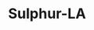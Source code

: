 ---
title: Sulphur-LA
slug: sulphur-la
f_state:
- cms/state/louisiana.md
f_locations:
- cms/payday-loan/advance-america-3105.md
- cms/payday-loan/american-check-cashers-4217.md
- cms/payday-loan/american-check-cashers-4223.md
- cms/payday-loan/american-check-cashers-4224.md
- cms/payday-loan/american-check-cashers-4242.md
- cms/payday-loan/check-into-cash-12013.md
- cms/payday-loan/check-into-cash-of-louisiana-13390.md
- cms/payday-loan/express-check-advance-16961.md
- cms/payday-loan/national-money-mart-company-22824.md
- cms/payday-loan/pay-day-loan-23550.md
- cms/payday-loan/pay-day-loan-23551.md
updated-on: '2024-05-30T13:41:28.615Z'
created-on: '2024-05-30T13:41:28.615Z'
published-on: '2024-05-30T13:54:32.469Z'
f_city: Sulphur
layout: '[city].html'
tags: city
---